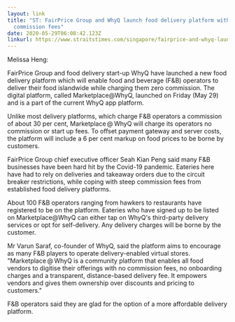 ```yaml
---
layout: link
title: "ST: FairPrice Group and WhyQ launch food delivery platform with zero
  commission fees"
date: 2020-05-29T06:08:42.123Z
linkurl: https://www.straitstimes.com/singapore/fairprice-and-whyq-launch-food-delivery-platform-with-zero-commission-fees
---
```

Melissa Heng:

FairPrice Group and food delivery start-up WhyQ have launched a new food delivery platform which will enable food and beverage (F&B) operators to deliver their food islandwide while charging them zero commission. The digital platform, called Marketplace@WhyQ, launched on Friday (May 29) and is a part of the current WhyQ app platform.

Unlike most delivery platforms, which charge F&B operators a commission of about 30 per cent, Marketplace  @  WhyQ will charge its operators no commission or start up fees. To offset payment gateway and server costs, the platform will include a 6 per cent markup on food prices to be borne by customers.

FairPrice Group chief executive officer Seah Kian Peng said many F&B businesses have been hard hit by the Covid-19 pandemic. Eateries here have had to rely on deliveries and takeaway orders due to the circuit breaker restrictions, while coping with steep commission fees from established food delivery platforms. About 100 F&B operators ranging from hawkers to restaurants have registered to be on the platform. Eateries who have signed up to be listed on Marketplace@WhyQ can either tap on WhyQ's third-party delivery services or opt for self-delivery. Any delivery charges will be borne by the customer.

Mr Varun Saraf, co-founder of WhyQ, said the platform aims to encourage as many F&B players to operate delivery-enabled virtual stores. "Marketplace  @  WhyQ is a community platform that enables all food vendors to digitise their offerings with no commission fees, no onboarding charges and a transparent, distance-based delivery fee. It empowers vendors and gives them ownership over discounts and pricing to customers."

F&B operators said they are glad for the option of a more affordable delivery platform.